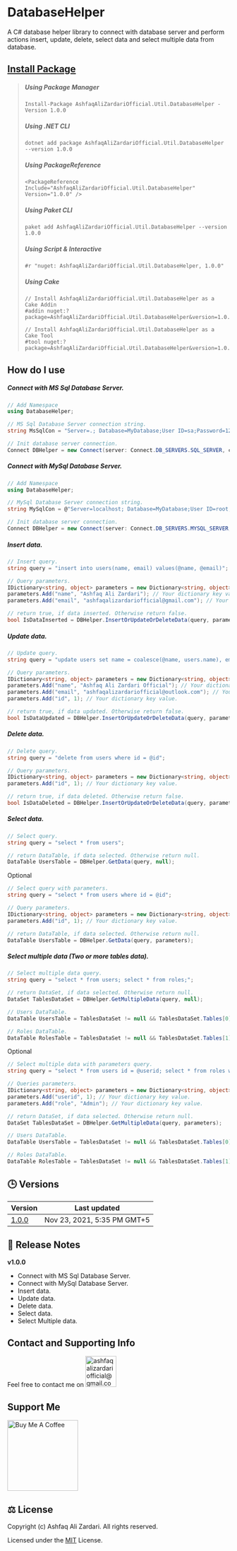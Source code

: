 # DatabaseHelper
 A C# database helper library to connect with database server and perform actions insert, update, delete, select data and select multiple data from database.

## [Install Package](https://www.nuget.org/packages/AshfaqAliZardariOfficial.Util.DatabaseHelper/)
> ##### Using Package Manager
> ```
> Install-Package AshfaqAliZardariOfficial.Util.DatabaseHelper -Version 1.0.0
> ```
> ##### Using .NET CLI
> 
> ```
> dotnet add package AshfaqAliZardariOfficial.Util.DatabaseHelper --version 1.0.0
> ```
> ##### Using PackageReference
> 
> ```
> <PackageReference Include="AshfaqAliZardariOfficial.Util.DatabaseHelper" Version="1.0.0" />
> ```
> ##### Using Paket CLI
> ```
> paket add AshfaqAliZardariOfficial.Util.DatabaseHelper --version 1.0.0
> ```
> ##### Using Script & Interactive
> ```
> #r "nuget: AshfaqAliZardariOfficial.Util.DatabaseHelper, 1.0.0"
> ```
> ##### Using Cake
> ```
> // Install AshfaqAliZardariOfficial.Util.DatabaseHelper as a Cake Addin
> #addin nuget:?package=AshfaqAliZardariOfficial.Util.DatabaseHelper&version=1.0.0
> 
> // Install AshfaqAliZardariOfficial.Util.DatabaseHelper as a Cake Tool
> #tool nuget:?package=AshfaqAliZardariOfficial.Util.DatabaseHelper&version=1.0.0
> ```

## How do I use
##### Connect with MS Sql Database Server.
```csharp
// Add Namespace
using DatabaseHelper;

// MS Sql Database Server connection string.
string MsSqlCon = "Server=.; Database=MyDatabase;User ID=sa;Password=1234;";

// Init database server connection.
Connect DBHelper = new Connect(server: Connect.DB_SERVERS.SQL_SERVER, connectionString: MsSqlCon);
```

##### Connect with MySql Database Server.
```csharp
// Add Namespace
using DatabaseHelper;

// MySql Database Server connection string.
string MySqlCon = @"Server=localhost; Database=MyDatabase;User ID=root;Password=;";

// Init database server connection.
Connect DBHelper = new Connect(server: Connect.DB_SERVERS.MYSQL_SERVER, connectionString: MySqlCon);
```

##### Insert data.
```csharp
// Insert query.
string query = "insert into users(name, email) values(@name, @email)";

// Query parameters.
IDictionary<string, object> parameters = new Dictionary<string, object>(); // Your dictionary object.
parameters.Add("name", "Ashfaq Ali Zardari"); // Your dictionary key value.
parameters.Add("email", "ashfaqalizardariofficial@gmail.com"); // Your dictionary key value.

// return true, if data inserted. Otherwise return false.
bool IsDataInserted = DBHelper.InsertOrUpdateOrDeleteData(query, parameters);
```

##### Update data.
```csharp
// Update query.
string query = "update users set name = coalesce(@name, users.name), email = coalesce(@email, users.email) where id = @id";

// Query parameters.
IDictionary<string, object> parameters = new Dictionary<string, object>(); // Your dictionary object.
parameters.Add("name", "Ashfaq Ali Zardari Official"); // Your dictionary key value.
parameters.Add("email", "ashfaqalizardariofficial@outlook.com"); // Your dictionary key value.
parameters.Add("id", 1); // Your dictionary key value.

// return true, if data updated. Otherwise return false.
bool IsDataUpdated = DBHelper.InsertOrUpdateOrDeleteData(query, parameters);
```

##### Delete data.
```csharp
// Delete query.
string query = "delete from users where id = @id";

// Query parameters.
IDictionary<string, object> parameters = new Dictionary<string, object>(); // Your dictionary object.
parameters.Add("id", 1); // Your dictionary key value.

// return true, if data deleted. Otherwise return false.
bool IsDataDeleted = DBHelper.InsertOrUpdateOrDeleteData(query, parameters);
```

##### Select data.
```csharp
// Select query.
string query = "select * from users";

// return DataTable, if data selected. Otherwise return null.
DataTable UsersTable = DBHelper.GetData(query, null);
```

Optional
```csharp
// Select query with parameters.
string query = "select * from users where id = @id";

// Query parameters.
IDictionary<string, object> parameters = new Dictionary<string, object>(); // Your dictionary object.
parameters.Add("id", 1); // Your dictionary key value.

// return DataTable, if data selected. Otherwise return null.
DataTable UsersTable = DBHelper.GetData(query, parameters);
```

##### Select multiple data (Two or more tables data).
```csharp
// Select multiple data query.
string query = "select * from users; select * from roles;";

// return DataSet, if data selected. Otherwise return null.
DataSet TablesDataSet = DBHelper.GetMultipleData(query, null);

// Users DataTable.
DataTable UsersTable = TablesDataSet != null && TablesDataSet.Tables[0] != null ? TablesDataSet.Tables[0] : null;

// Roles DataTable.
DataTable RolesTable = TablesDataSet != null && TablesDataSet.Tables[1] != null ? TablesDataSet.Tables[1] : null;
```

Optional
```csharp
// Select multiple data with parameters query.
string query = "select * from users id = @userid; select * from roles where role = @role;";

// Queries parameters.
IDictionary<string, object> parameters = new Dictionary<string, object>(); // Your dictionary object.
parameters.Add("userid", 1); // Your dictionary key value.
parameters.Add("role", "Admin"); // Your dictionary key value.

// return DataSet, if data selected. Otherwise return null.
DataSet TablesDataSet = DBHelper.GetMultipleData(query, parameters);

// Users DataTable.
DataTable UsersTable = TablesDataSet != null && TablesDataSet.Tables[0] != null ? TablesDataSet.Tables[0] : null;

// Roles DataTable.
DataTable RolesTable = TablesDataSet != null && TablesDataSet.Tables[1] != null ? TablesDataSet.Tables[1] : null;
```

## :clock3: Versions
| Version | Last updated |
| --- | --- |
| [1.0.0](https://www.nuget.org/packages/AshfaqAliZardariOfficial.Util.DatabaseHelper/1.0.0) | Nov 23, 2021, 5:35 PM GMT+5 |

## :book: Release Notes
**v1.0.0**
- Connect with MS Sql Database Server.
- Connect with MySql Database Server.
- Insert data.
- Update data.
- Delete data.
- Select data.
- Select Multiple data.
## Contact and Supporting Info
Feel free to contact me on <a href="mailto:ashfaqalizardariofficial@gmail.com" target="_blank" title="ashfaqalizardariofficial@gmail.com"><img src="https://ssl.gstatic.com/ui/v1/icons/mail/rfr/logo_gmail_lockup_default_1x_r2.png" alt="ashfaqalizardariofficial@gmail.com" width="70" /></a>  
  
  ## Support Me
[//]: # (<a href="https://paypal.me/ashfaqalizardari247?country.x=CA&locale.x=en_US" target="_blank" title="paypal.me/ashfaqalizardari247"><img src="https://www.paypalobjects.com/paypal-ui/logos/svg/paypal-color.svg" alt="PayPalMe" width="160" /></a>) 
<a href="https://www.buymeacoffee.com/ashfaqalizardari" target="_blank" title="buymeacoffee.com/ashfaqalizardari"><img src="https://www.buymeacoffee.com/assets/img/custom_images/orange_img.png" alt="Buy Me A Coffee" width="160" /></a>

## :balance_scale: License
  Copyright (c) Ashfaq Ali Zardari. All rights reserved.
  
  Licensed under the [MIT](https://github.com/AshfaqAliZardariOfficial/DatabaseHelper/blob/master/LICENSE) License.
